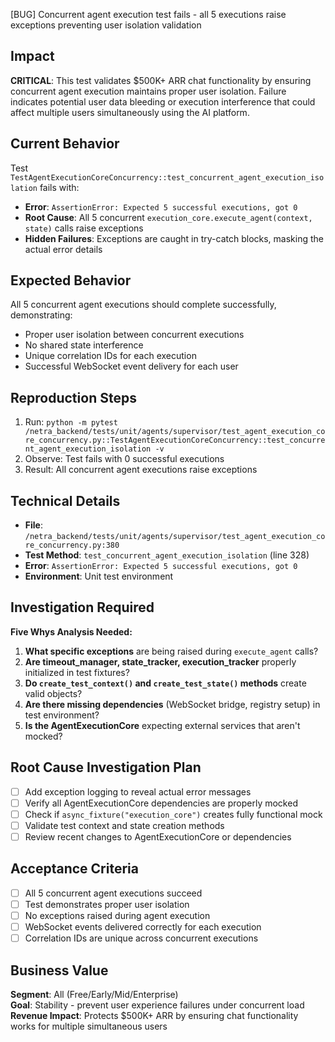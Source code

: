 [BUG] Concurrent agent execution test fails - all 5 executions raise exceptions preventing user isolation validation

## Impact
**CRITICAL**: This test validates $500K+ ARR chat functionality by ensuring concurrent agent execution maintains proper user isolation. Failure indicates potential user data bleeding or execution interference that could affect multiple users simultaneously using the AI platform.

## Current Behavior
Test `TestAgentExecutionCoreConcurrency::test_concurrent_agent_execution_isolation` fails with:
- **Error**: `AssertionError: Expected 5 successful executions, got 0`
- **Root Cause**: All 5 concurrent `execution_core.execute_agent(context, state)` calls raise exceptions
- **Hidden Failures**: Exceptions are caught in try-catch blocks, masking the actual error details

## Expected Behavior
All 5 concurrent agent executions should complete successfully, demonstrating:
- Proper user isolation between concurrent executions
- No shared state interference 
- Unique correlation IDs for each execution
- Successful WebSocket event delivery for each user

## Reproduction Steps
1. Run: `python -m pytest /netra_backend/tests/unit/agents/supervisor/test_agent_execution_core_concurrency.py::TestAgentExecutionCoreConcurrency::test_concurrent_agent_execution_isolation -v`
2. Observe: Test fails with 0 successful executions
3. Result: All concurrent agent executions raise exceptions

## Technical Details
- **File**: `/netra_backend/tests/unit/agents/supervisor/test_agent_execution_core_concurrency.py:380`
- **Test Method**: `test_concurrent_agent_execution_isolation` (line 328)
- **Error**: `AssertionError: Expected 5 successful executions, got 0`
- **Environment**: Unit test environment

## Investigation Required
**Five Whys Analysis Needed:**
1. **What specific exceptions** are being raised during `execute_agent` calls?
2. **Are timeout_manager, state_tracker, execution_tracker** properly initialized in test fixtures?
3. **Do `create_test_context()` and `create_test_state()` methods** create valid objects?
4. **Are there missing dependencies** (WebSocket bridge, registry setup) in test environment?
5. **Is the AgentExecutionCore** expecting external services that aren't mocked?

## Root Cause Investigation Plan
- [ ] Add exception logging to reveal actual error messages
- [ ] Verify all AgentExecutionCore dependencies are properly mocked
- [ ] Check if `async_fixture("execution_core")` creates fully functional mock
- [ ] Validate test context and state creation methods
- [ ] Review recent changes to AgentExecutionCore or dependencies

## Acceptance Criteria
- [ ] All 5 concurrent agent executions succeed  
- [ ] Test demonstrates proper user isolation
- [ ] No exceptions raised during agent execution
- [ ] WebSocket events delivered correctly for each execution
- [ ] Correlation IDs are unique across concurrent executions

## Business Value
**Segment**: All (Free/Early/Mid/Enterprise)  
**Goal**: Stability - prevent user experience failures under concurrent load  
**Revenue Impact**: Protects $500K+ ARR by ensuring chat functionality works for multiple simultaneous users